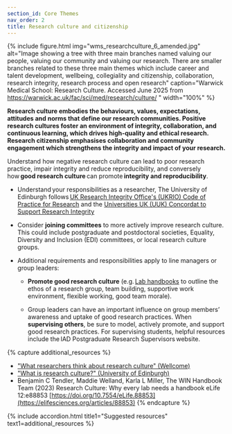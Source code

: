 ```yaml
---
section_id: Core Themes
nav_order: 2
title: Research culture and citizenship
---
```


{% include figure.html img="wms_researchculture_6_amended.jpg" alt="Image showing a tree with three main branches named valuing our people, valuing our community and valuing our research. There are smaller branches related to these three main themes which include career and talent development, wellbeing, collegiality and citizenship, collaboration, research integrity, research process and open research" caption="Warwick Medical School: Research Culture. Accessed June 2025 from https://warwick.ac.uk/fac/sci/med/research/culture/
" width="100%" %}

**Research culture embodies the behaviours, values, expectations, attitudes and norms that define our research communities. Positive research cultures foster an environment of integrity, collaboration, and continuous learning, which drives high-quality and ethical research. Research citizenship emphasises collaboration and community engagement which strengthens the integrity and impact of your research.**

 
Understand how negative research culture can lead to poor research practice, impair integrity and reduce reproducibility, and conversely how **good research culture** can promote **integrity and reproducibility**. 

- Understand your responsibilities as a researcher, The University of Edinburgh follows [UK Research Integrity Office's (UKRIO) Code of Practice for Research](https://research-office.ed.ac.uk/research-integrity/researcher-responsibilities) and the [Universities UK (UUK) Concordat to Support Research Integrity](https://research-office.ed.ac.uk/research-integrity/researcher-responsibilities)

- Consider **joining committees** to more actively improve research culture. This could include postgraduate and postdoctoral societies, Equality, Diversity and Inclusion (EDI) committees, or local research culture groups.  

- Additional requirements and responsibilities apply to line managers or group leaders:  

  - **Promote good research culture** (e.g. [Lab handbooks](https://elifesciences.org/articles/88853) to outline the ethos of a research group, team building, supportive work environment, flexible working, good team morale).  

  - Group leaders can have an important influence on group members’ awareness and uptake of good research practices. When **supervising others**, be sure to model, actively promote, and support good research practices. For supervising students, helpful resources include the IAD Postgraduate Research Supervisors website. 

{% capture additional_resources %}
- ["What researchers think about research culture" (Wellcome)](https://wellcome.org/reports/what-researchers-think-about-research-culture#key-findings-7f91)
- ["What is research culture?" (University of Edinburgh)](https://www.ed.ac.uk/research-innovation/research-cultures/what-is-research-culture#:~:text=Research%20culture%20encompasses%20the%20behaviours%2cresearch%20is%20conducted%20and%20communicated.)
- Benjamin C Tendler, Maddie Welland, Karla L Miller, The WIN Handbook Team (2023) Research Culture: Why every lab needs a handbook eLife 12:e88853 [https://doi.org/10.7554/eLife.88853](https://elifesciences.org/articles/88853)
{% endcapture %}

{% include accordion.html title1="Suggested resources" text1=additional_resources %}
